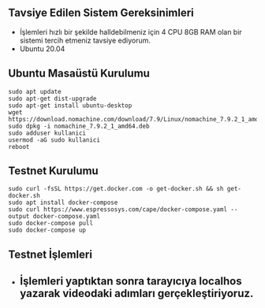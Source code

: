 ## Tavsiye Edilen Sistem Gereksinimleri
- İşlemleri hızlı bir şekilde halldebilmeniz için 4 CPU 8GB RAM olan bir sistemi tercih etmeniz tavsiye ediyorum.
- Ubuntu 20.04

## Ubuntu Masaüstü Kurulumu
```
sudo apt update
sudo apt-get dist-upgrade
sudo apt-get install ubuntu-desktop
wget https://download.nomachine.com/download/7.9/Linux/nomachine_7.9.2_1_amd64.deb
sudo dpkg -i nomachine_7.9.2_1_amd64.deb
sudo adduser kullanici
usermod -aG sudo kullanici
reboot
```

## Testnet Kurulumu
```
sudo curl -fsSL https://get.docker.com -o get-docker.sh && sh get-docker.sh
sudo apt install docker-compose
sudo curl https://www.espressosys.com/cape/docker-compose.yaml --output docker-compose.yaml
sudo docker-compose pull
sudo docker-compose up
```

## Testnet İşlemleri
- İşlemleri yaptıktan sonra tarayıcıya localhos yazarak videodaki adımları gerçekleştiriyoruz.
   - 
